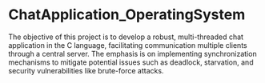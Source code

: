 # ChatApplication_OperatingSystem
The objective of this project is to develop a robust, multi-threaded chat application in the C language, facilitating communication multiple clients through a central server. The emphasis is on implementing synchronization mechanisms to mitigate potential issues such as deadlock, starvation, and security vulnerabilities like brute-force attacks.
